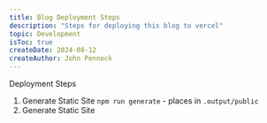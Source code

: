 ```yaml
---
title: Blog Deployment Steps
description: "Steps for deploying this blog to vercel"
topic: Development
isToc: true
createDate: 2024-08-12
createAuthor: John Pennock
---
```


Deployment Steps
1. Generate Static Site
  `npm run generate` - places in `.output/public`
2. Generate Static Site
